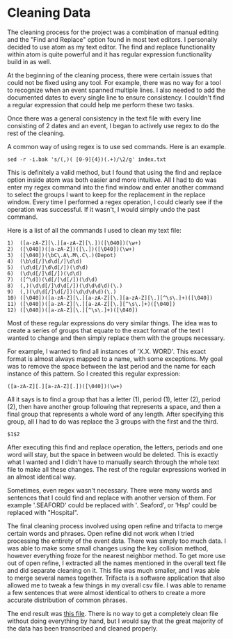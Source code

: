 # Cleaning Data

The cleaning process for the project was a combination of manual editing and the "Find and Replace" option found in most text editors. I personally decided to use atom as my text editor. The find and replace functionality within atom is quite powerful and it has regular expression functionality build in as well.

At the beginning of the cleaning process, there were certain issues that could not be fixed using any tool. For example, there was no way for a tool to recognize when an event spanned multiple lines. I also needed to add the documented dates to every single line to ensure consistency. I couldn't find a regular expression that could help me perform these two tasks.

Once there was a general consistency in the text file with every line consisting of 2 dates and an event, I began to actively use regex to do the rest of the cleaning.

A common way of using regex is to use sed commands. Here is an example.

    sed -r -i.bak 's/(,)( [0-9]{4})(.+)/\2/g' index.txt

This is definitely a valid method, but I found that using the find and replace option inside atom was both easier and more intuitive. All I had to do was enter my regex command into the find window and enter another command to select the groups I want to keep for the replacement in the replace window. Every time I performed a regex operation, I could clearly see if the operation was successful. If it wasn't, I would simply undo the past command.

Here is a list of all the commands I used to clean my text file:

    1)  ([a-zA-Z][\.][a-zA-Z][\.])([\040])(\w+)
    2)  ([\040])([a-zA-Z])([\.])([\040])(\w+)
    3)  ([\040])(\bC\.A\.M\.C\.)(Depot)
    4)  (\b\d[/]\d\d[/]\d\d)
    5)  (\d\d[/]\d\d[/])(\d\d)
    6)  (\d\d[/]\d[/])(\d\d)
    7)  ([^\d])(\d[/]\d[/])(\d\d)
    8)  (,)(\d\d[/]\d\d[/])(\d\d\d\d)(\.)
    9)  (,)(\d\d[/]\d[/])(\d\d\d\d)(\.)
    10) ([\040])([a-zA-Z][\.][a-zA-Z][\.][a-zA-Z][\.][^\s\.]+)([\040])
    11) ([\040])([a-zA-Z][\.][a-zA-Z][\.][^\s\.]+)([\040])
    12) ([\040])([a-zA-Z][\.][^\s\.]+)([\040])

Most of these regular expressions do very similar things. The idea was to create a series of groups that equate to the exact format of the text I wanted to change and then simply replace them with the groups necessary.

For example, I wanted to find all instances of 'X.X. WORD'. This exact format is almost always mapped to a name, with some exceptions. My goal was to remove the space between the last period and the name for each instance of this pattern. So I created this regular expression:

    ([a-zA-Z][.][a-zA-Z][.])([\040])(\w+)

All it says is to find a group that has a letter (1), period (1), letter (2), period (2), then have another group following that represents a space, and then a final group that represents a whole word of any length. After specifying this group, all I had to do was replace the 3 groups with the first and the third.

    $1$2

 After executing this find and replace operation, the letters, periods and one word will stay, but the space in between would be deleted. This is exactly what I wanted and I didn't have to manually search through the whole text file to make all these changes. The rest of the regular expressions worked in an almost identical way.

 Sometimes, even regex wasn't necessary. There were many words and sentences that I could find and replace with another version of them. For example '.SEAFORD' could be replaced with '. Seaford', or 'Hsp' could be replaced with "Hospital".

 The final cleaning process involved using open refine and trifacta to merge certain words and phrases. Open refine did not work when I tried processing the entirety of the event data. There was simply too much data. I was able to make some small changes using the key collision method, however everything froze for the nearest neighbor method. To get more use out of open refine, I extracted all the names mentioned in the overall text file and did separate cleaning on it. This file was much smaller, and I was able to merge several names together. Trifacta is a software application that also allowed me to tweak a few things in my overall csv file. I was able to rename a few sentences that were almost identical to others to create a more accurate distribution of common phrases.

 The end result was [this file](https://github.com/AlexeiTipenko/HIST3814O_Project_Repo/blob/master/cleaning/6-HOSP_14_main). There is no way to get a completely clean file without doing everything by hand, but I would say that the great majority of the data has been transcribed and cleaned properly. 
